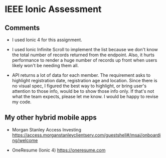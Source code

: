 # IEEE Ionic Assessment

## Comments

* I used Ionic 4 for this assignment.

* I used Ionic Infinite Scroll to implement the list because we don't know the total number of records returned from the endpoint. Also, it hurts performance to render a huge number of records up front when users likely won't be needing them all.

* API returns a lot of data for each member. The requirement asks to highlight registration date, registration age and location. Since there is no visual spec, I figured the best way to highlight, or bring user's attention to those info, would be to show those info only. If that's not what the team expects, please let me know. I would be happy to revise my code.


## My other hybrid mobile apps

* Morgan Stanley Access Investing
https://access.morganstanleyclientserv.com/guestshell#/msai/onboarding/welcome

* OneResume (Ionic 4)
https://oneresume.com
